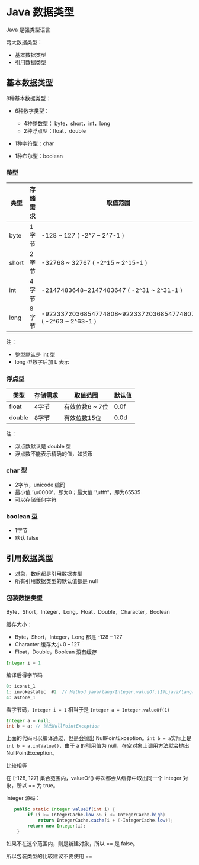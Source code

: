 
# Java 数据类型
Java 是强类型语言 

两大数据类型：
- 基本数据类型
- 引用数据类型

## 基本数据类型
8种基本数据类型：
- 6种数字类型：
    - 4种整数型： byte，short，int，long
    - 2种浮点型：float，double

- 1种字符型：char
- 1种布尔型：boolean

### 整型

类型 | 存储需求 | 取值范围 | 默认值
--- | --- | --- | ---
byte | 1字节 | -128 ~ 127 ( -2^7 ~ 2^7-1 ) | 0
short | 2字节 | -32768 ~ 32767 ( -2^15 ~ 2^15-1 ) | 0
int | 4字节 | -2147483648~2147483647 ( -2^31 ~ 2^31-1 ) | 0
long | 8字节 | -9223372036854774808~9223372036854774807 ( -2^63 ~ 2^63-1 ) | 0L

注：
- 整型默认是 int 型
- long 型数字后加 L 表示

### 浮点型

类型 | 存储需求 | 取值范围 | 默认值
--- | --- | --- | ---
float | 4字节 | 有效位数6 ~ 7位 | 0.0f
double | 8字节 | 有效位数15位 | 0.0d

注：
- 浮点数默认是 double 型
- 浮点数不能表示精确的值，如货币

### char 型
- 2字节，unicode 编码
- 最小值 '\u0000'，即为0；最大值 '\uffff'，即为65535
- 可以存储任何字符

### boolean 型
- 1字节
- 默认 false

## 引用数据类型
- 对象，数组都是引用数据类型
- 所有引用数据类型的默认值都是 null



### 包装数据类型

Byte，Short，Integer，Long，Float，Double，Character，Boolean



缓存大小：

- Byte，Short，Integer，Long 都是 -128 – 127 
- Character 缓存大小 0 – 127 
- Float，Double，Boolean 没有缓存



```java
Integer i = 1
```

编译后得字节码

```java
0: iconst_1
1: invokestatic  #2  // Method java/lang/Integer.valueOf:(I)Ljava/lang/Integer;
4: astore_1
```

看字节码，`Integer i = 1` 相当于是 `Integer a = Integer.valueOf(1)`



```java
Integer a = null;
int b = a; // 抛出NullPointException
```

上面的代码可以编译通过，但是会抛出 NullPointException。`int b = a`实际上是 `int b = a.intValue()`，由于 a 的引用值为 null，在空对象上调用方法就会抛出 NullPointException。



比较相等

在 [-128, 127] 集合范围内，valueOf() 每次都会从缓存中取出同一个 Integer 对象，所以 == 为 true。

Integer 源码：

```java
   public static Integer valueOf(int i) {
        if (i >= IntegerCache.low && i <= IntegerCache.high)
            return IntegerCache.cache[i + (-IntegerCache.low)];
        return new Integer(i);
    }
```

如果不在这个范围内，则是新建对象，所以 == 是 false。



所以包装类型的比较建议不要使用 ==

